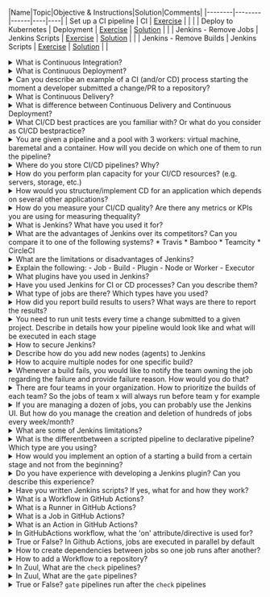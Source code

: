 |Name|Topic|Objective & Instructions|Solution|Comments| |--------|--------|------|----|----| | Set up a CI pipeline | CI | [Exercise](ci_for_open_source_project.md) | | | | Deploy to Kubernetes | Deployment | [Exercise](deploy_to_kubernetes.md) | [Solution](solutions/deploy_to_kubernetes/README.md) | | | Jenkins - Remove Jobs | Jenkins Scripts | [Exercise](remove_jobs.md) | [Solution](solutions/remove_jobs_solution.groovy) | | | Jenkins - Remove Builds | Jenkins Scripts | [Exercise](remove_builds.md) | [Solution](solutions/remove_builds_solution.groovy) | |<details> <summary>What is Continuous Integration?</summary><br><b> A development practice where developers integrate code into a shared repository frequently. It can range from a couple of changes every day or a week to a couple of changes in one hour in larger scales. Each piece of code (change/patch) is verified to make sure that the change is safe to merge. Today, it's a common practice to test the change using an automated build that makes sure the code can be integrated. It can be one build which runs several tests in different levels (unit, functional, etc.) or several separate builds that all or some has to pass in order for the change to be merged into the repository. </b></details> <details> <summary>What is Continuous Deployment?</summary><br><b> A development strategy used by developers to release software automatically into production where any code commit must pass through an automated testing phase. Only when this is successful is the release considered productionworthy. This eliminates any human interaction and should be implemented only after production-ready pipelines have been set with real-time monitoring and reporting of deployed assets. If any issues are detected in production it should be easy to rollback to previous working state. For more info please read [here](https://www.atlassian.com/continuous-delivery/continuous-deployment) </b></details> <details> <summary>Can you describe an example of a CI (and/or CD) process starting the moment a developer submitted a change/PR to a repository?</summary><br><b> There are many answers for such a question, as CI processes vary, depending on the technologies used and the type of the project to where the change was submitted. Such processes can include one or more of the following stages: * Compile * Build * Install * Configure * Update * Test An example of one possible answer: A developer submitted a pull request to a project. The PR (pull request) triggered two jobs (or one combined job). Onejob for running lint test on the change and the second job for building a package which includes the submitted change, and running multiple api/scenario tests using that package. Once all tests passed and the change was approved by a maintainer/core, it's merged/pushed to the repository. If some of the tests failed, the change will not be allowed to merged/pushed to the repository. A complete different answer or CI process, can describe how a developer pushes code to a repository, a workflow then triggered to build a container image and push it to the registry. Once in the registry, the k8s cluster is applied with the new changes. </b></details> <details> <summary>What is Continuous Delivery?</summary><br><b> A development strategy used to frequently deliver code to QA and Ops for testing. This entails having a staging area that has production like features where changes can only be accepted for production after a manual review. Because of this human entanglement there is usually atime lag between release and review making it slower and error prone as compared to continuous deployment. For more info please read [here](https://www.atlassian.com/continuous-delivery/continuous-deployment) </b></details> <details> <summary>What is difference between Continuous Delivery and Continuous Deployment?</summary><br><b> Both encapsulate the same process of deploying the changes which were compiled and/or tested in the CI pipelines.<br> The difference between the two is that Continuous Delivery isn't fully automated process as opposed to Continuous Deployment where every change that is tested in the process is eventually deployed to production. In continuous delivery someone is either approving the deployment process or the deployment process is based on constraints and conditions (like time constraint of deploying every week/month/...) </b></details> <details> <summary>What CI/CD best practices are you familiar with? Or what do you consider as CI/CD bestpractice?</summary><br><b> * Commit and test often. * Testing/Staging environment should be a clone of production environment. * Clean up your environments (e.g. your CI/CD pipelines may create a lot of resources. They should also take care of cleaning up everything they create) * The CI/CD pipelines should provide the same results when executed locally or remotely * Treat CI/CD as another application in your organization. Not as a glue code. * On demand environments instead of pre-allocated resources for CI/CD purposes * Stages/Steps/Tasks of pipelines should be shared between applications or microservices (don't re-invent common tasks like "cloning a project") </b></details> <details> <summary>You are given a pipeline and a pool with 3 workers: virtual machine, baremetal and a container. How will you decide on which one of them to run the pipeline?</summary><br><b> The decision on which type of worker (virtual machine, bare-metal, or container) to use for running a pipeline woulddepend on several factors, including the nature of the pipeline, the requirements of the software being built, the available resources, and the specific goals and constraints of the development and deployment process. Here are some considerations that can help in making the decision: 1. Pipeline requirements 2. Resource availability 3. Scalability and flexibility 4. Deployment and isolation requirements 5. Security considerations 6. Development and operational workflows 7. Cost considerations Based on these considerations, the appropriate choice of worker (virtual machine, bare-metal, or container) for running the pipeline would be determined by weighing the pros and cons of each option and aligning with the specific requirements, resources, and goals of the development and deployment process. It may also be useful to consult with relevant stakeholders, such as developers, operations, and infrastructure teams, to gather input and make an informed decision. </b></details> <details><summary>Where do you store CI/CD pipelines? Why?</summary><br><b> There are multiple approaches as to where to store the CI/CD pipeline definitions: 1. App Repository - store them in the same repository of the application they are building or testing (perhaps the most popular one) 2. Central Repository - store all organization's/project's CI/CD pipelines in one separate repository (perhaps the best approach when multiple teams test the same set of projects and they end up having many pipelines) 3. CI repo for every app repo - you separate CI related code from app code but you don't put everything in one place (perhaps the worst option due to the maintenance) 4. The platform where the CI/CD pipelines are being executed (e.g. Kubernetes Cluster in case of Tekton/OpenShift Pipelines). </b></details> <details> <summary>How do you perform plan capacity for your CI/CD resources? (e.g. servers, storage, etc.)</summary><br><b> Capacity planning for CI/CD resources involves estimating theresources required to support the CI/CD pipeline and ensuring that the infrastructure has enough capacity to meet the demands of the pipeline. Here are some steps to perform capacity planning for CI/CD resources: 1. Analyze workload 2. Monitor current usage 3. Identify resource bottlenecks 4. Forecast future demand 5. Plan for growth 6. Consider scalability and elasticity 7. Evaluate cost and budget 8. Continuously monitor and adjust By following these steps, you can effectively plan the capacity for your CI/CD resources, ensuring that your pipeline has sufficient resources to operate efficiently and meet the demands of your development process. </b></details> <details> <summary>How would you structure/implement CD for an application which depends on several other applications?</summary><br><b> Implementing Continuous Deployment (CD) for an application that depends on several other applications requires careful planning and coordination to ensure smooth and efficient deployment ofchanges across the entire ecosystem. Here are some general steps to structure/implement CD for an application with dependencies: 1. Define the deployment pipeline 2. Automate the deployment process 3. Version control and dependency management 4. Continuous integration and testing 5. Rolling deployments 6. Monitor and manage dependencies 7. Testing across the ecosystem 8. Rollback and recovery strategies 9. Security and compliance 10. Documentation and communication Implementing CD for an application with dependencies requires careful planning, coordination, and automation to ensure efficient and reliable deployments. By following best practices such as automation, version control, testing, monitoring, rollback strategies, and effective communication, you can ensure a smooth and successful CD process for your application ecosystem. </b></details> <details> <summary>How do you measure your CI/CD quality? Are there any metrics or KPIs you are using for measuring thequality?</summary><br><b> Measuring the quality of CI/CD processes is crucial to identify areas for improvement, ensure efficient and reliable software delivery, and achieve continuous improvement. Here are some commonly used metrics and KPIs (Key Performance Indicators) to measure CI/CD quality: 1. Build Success Rate: This metric measures the percentage of successful builds compared to the total number of builds. A high build success rate indicates that the majority of builds are successful and the CI/CD pipeline is stable. 2. Build and Deployment Time: This metric measures the time it takes to build and deploy changes from code commit to production. Faster build and deployment times indicate shorter feedback loops and faster time to market. 3. Deployment Frequency: This metric measures the frequency of deployments to production within a given time period. Higher deployment frequency indicates faster release cycles and more frequent updates to production. 4. Mean Time to Detect(MTTD): This metric measures the average time it takes to detect issues or defects in the CI/CD pipeline or production environment. Lower MTTD indicates faster detection and resolution of issues, leading to higher quality and more reliable deployments. 5. Mean Time to Recover (MTTR): This metric measures the average time it takes to recover from issues or incidents in the CI/CD pipeline or production environment. Lower MTTR indicates faster recovery and reduced downtime, leading to higher availability and reliability. 6. Feedback Loop Time: This metric measures the time it takes to receive feedback on code changes, including code reviews, test results, and other feedback mechanisms. Faster feedback loop times enable quicker iterations and faster improvements in the CI/CD process. 7. Customer Satisfaction: This metric measures the satisfaction of end-users or customers with the quality and reliability of the deployed software. Higher customer satisfaction indicates that the CI/CDprocess is delivering high-quality software that meets customer expectations. These are just some examples of metrics and KPIs that can be used to measure the quality of CI/CD processes. It's important to choose metrics that align with the goals and objectives of your organization and regularly track and analyze them to continuously improve the CI/CD process and ensure high-quality software delivery. </b></details><details> <summary>What is Jenkins? What have you used it for?</summary><br><b> Jenkins is an open source automation tool written in Java with plugins built for Continuous Integration purpose. Jenkins is used to build and test your software projects continuously making it easier for developers to integrate changes to the project, and making it easier for users to obtain a fresh build. It also allows you to continuously deliver your software by integrating with a large number of testing and deployment technologies. Jenkins integrates development life-cycle processes of all kinds, including build, document, test, package, stage, deploy, static analysis and much more. </b></details> <details> <summary>What are the advantages of Jenkins over its competitors? Can you compare it to one of the following systems? * Travis * Bamboo * Teamcity * CircleCI</summary><br><b> Jenkins has several advantages over its competitors, including Travis, Bamboo, TeamCity, and CircleCI. Here are some of thekey advantages: 1. Open-source and free 2. Customizable and flexible 3. Wide range of integrations and Plugins 4. Active and supportive community When comparing Jenkins to its competitors, there are some key differences in terms of features and capabilities. For example: - Travis: Travis is a cloud-based CI/CD platform that is known for its ease of use and fast setup. However, it has fewer customization options and integrations compared to Jenkins. - Bamboo: Bamboo is a CI/CD tool from Atlassian, the makers of JIRA and Confluence. It provides a range of features for building, testing, and deploying software, but it can be more expensive and complex to set up compared to Jenkins. - TeamCity: TeamCity is a CI/CD tool from JetBrains, the makers of IntelliJ IDEA. It provides a range of features for building, testing, and deploying software, but it can be more complex and resource-intensive compared to Jenkins. - CircleCI: CircleCI is a cloud-based CI/CD platform that is known for its fastbuild times and easy integration with GitHub. However, it can be more expensive compared to Jenkins, especially for larger projects. </b></details> <details> <summary>What are the limitations or disadvantages of Jenkins?</summary><br><b> This might be considered to be an opinionated answer: * Old fashioned dashboards with not many options to customize it * Containers readiness (this has improved with Jenkins X) * By itself, it doesn't have many features. On the other hand, there many plugins created by the community to expand its abilities * Managing Jenkins and its pipelines as a code can be one hell of a nightmare </b></details> <details> <summary>Explain the following: - Job - Build - Plugin - Node or Worker - Executor</summary><br><b> - Job is an automation definition = what and where to execute once the user clicks on "build" - Build is a running instance of a job. You can have one or more builds at any given point of time (unless limited by configuration) - A worker is themachine/instance on which the build is running. When a build starts, it "acquires" a worker out of a pool to run on it. - An executor is variable of the worker, defining how many builds can run on that worker in parallel. An executor value of 3 means, that 3 builds can run at any point on that executor (not necessarily of the same job. Any builds) </b></details> <details> <summary>What plugins have you used in Jenkins?</summary><br><b> Jenkins has a vast library of plugins, and the most commonly used plugins depend on the specific needs and requirements of each organization. However, here are some of the most popular and widely used plugins in Jenkins: Pipeline: This plugin allows users to create and manage complex, multi-stage pipelines using a simple and easy-to-use scripting language. It provides a powerful and flexible way to automate the entire software delivery process, from code commit to deployment. Git: This plugin provides integration with Git, one of the most popular versioncontrol systems used today. It allows users to pull code from Git repositories, trigger builds based on code changes, and push code changes back to Git. Docker: This plugin provides integration with Docker, a popular platform for building, shipping, and running distributed applications. It allows users to build and run Docker containers as part of their build process, enabling easy and repeatable deployment of applications. JUnit: This plugin provides integration with JUnit, a popular unit testing framework for Java applications. It allows users to run JUnit tests as part of their build process and generates reports and statistics on test results. Cobertura: This plugin provides code coverage reporting for Java applications. It allows users to measure the code coverage of their tests and generate reports on which parts of the code are covered by tests. Email Extension: This plugin provides advanced email notification capabilities for Jenkins. It allows users to customize the contentand format of email notifications, including attachments, and send notifications to specific users or groups based on build results. Artifactory: This plugin provides integration with Artifactory, a popular artifact repository for storing and managing binaries and dependencies. It allows users to publish and retrieve artifacts from Artifactory as part of their build process. SonarQube: This plugin provides integration with SonarQube, a popular code quality analysis tool. It allows users to run code quality checks and generate reports on code quality metrics such as code complexity, code duplication, and code coverage. </b></details> <details> <summary>Have you used Jenkins for CI or CD processes? Can you describe them?</summary><br><b> Let's assume we have a web application built using Node.js, and we want to automate its build and deployment process using Jenkins. Here is how we can set up a simple CI/CD pipeline using Jenkins: 1. Install Jenkins: We can install Jenkins on a dedicatedserver or on a cloud platform such as AWS or Google Cloud. 2. Install necessary plugins: Depending on the specific requirements of the project, we may need to install plugins such as NodeJS, Git, Docker, and any other plugins required by the project. 3. Create a new job: In Jenkins, a job is a defined set of instructions for automating a particular task. We can create a new job and configure it to build our Node.js application. 4. Configure the job: We can configure the job to pull the latest code from the Git repository, install any necessary dependencies using Node.js, run unit tests, and build the application using a build script. 5. Set up a deployment environment: We can set up a separate environment for deploying the application, such as a staging or production environment. We can use Docker to create a container image of the application and deploy it to the environment. 6. Set up continuous deployment: We can configure the job to automatically deploy the application to thedeployment environment if the build and tests pass. 7. Monitor and troubleshoot: We can monitor the pipeline for errors or failures and troubleshoot any issues that arise. This is just a simple example of a CI/CD pipeline using Jenkins, and the specific implementation details may vary depending on the requirements of the project. </b></details> <details> <summary>What type of jobs are there? Which types have you used?</summary><br><b> In Jenkins, there are various types of jobs, including: 1. Freestyle job: This is the most common type of job in Jenkins, which allows users to define custom build steps and configure various options, including build triggers, SCM polling, and post-build actions. 2. Pipeline job: Pipeline job is a newer feature in Jenkins that allows users to define a pipeline of jobs that can be executed in a specific order. The pipeline can be defined using a Jenkinsfile, which provides a script-like syntax for defining the pipeline stages, steps, and conditions. 3.Multi-configuration job: This type of job allows users to execute the same job with multiple configurations, such as different operating systems, browsers, or devices. Jenkins will execute the job for each configuration specified, providing a matrix of results. 4. Maven job: This type of job is specifically designed for building Java applications using the Maven build tool. Jenkins will execute the Maven build process, including compiling, testing, and packaging the application. 5. Parameterized job: This type of job allows users to define parameters that can be passed into the build process at runtime. Parameters can be used to customize the build process, such as specifying the version number or target environment. </b></details> <details> <summary>How did you report build results to users? What ways are there to report the results?</summary><br><b> You can report via: * Emails * Messaging apps * Dashboards Each has its own disadvantages and advantages. Emails for example, if senttoo often, can be eventually disregarded or ignored. </b></details> <details> <summary>You need to run unit tests every time a change submitted to a given project. Describe in details how your pipeline would look like and what will be executed in each stage</summary><br><b> The pipelines will have multiple stages: * Clone the project * Install test dependencies (for example, if I need tox package to run the tests, I will install it in this stage) * Run unit tests * (Optional) report results (For example an email to the users) * Archive the relevant logs/files </b></details> <details> <summary>How to secure Jenkins?</summary><br><b> [Jenkins documentation](https://www.jenkins.io/doc/book/security/securing-jenkins/) provides some basic intro for securing your Jenkins server. </b></details> <details> <summary>Describe how do you add new nodes (agents) to Jenkins</summary><br><b> You can describe the UI way to add new nodes but better to explain how to do in a way that scales like a scriptor using dynamic source for nodes like one of the existing clouds. </b></details> <details> <summary>How to acquire multiple nodes for one specific build?</summary><br><b> To acquire multiple nodes for a specific build in Jenkins, you can use the "Parallel" feature in the pipeline script. The "Parallel" feature allows you to run multiple stages in parallel, and each stage can run on a different node. Here is an example pipeline script that demonstrates how to acquire multiple nodes for a specific build: ```tsx pipeline { agent any stages { stage('Build') { parallel { stage('Node 1') { agent { label 'node1' } steps { // Run build commands on Node 1 } } stage('Node 2') { agent { label 'node2' } steps { // Run build commands on Node 2 } } stage('Node 3') { agent { label 'node3' } steps { // Run build commands on Node 3 } } } } stage('Deploy') { agent any steps { // Deploy the built artifacts } } } } ``` In this example, the "Build" stage has three parallel stages, each running on adifferent node labeled as "node1", "node2", and "node3". The "Deploy" stage runs after the build is complete and runs on any available node. To use this pipeline script, you will need to have the three nodes (node1, node2, and node3) configured in Jenkins. You will also need to ensure that the necessary build commands and dependencies are installed on each node. </b></details> <details> <summary>Whenever a build fails, you would like to notify the team owning the job regarding the failure and provide failure reason. How would you do that?</summary><br><b> In Jenkins, you can use the "Email Notification" plugin to notify a team when a build fails. Here are the steps to set up email notifications for failed builds: 1. Install the "Email Notification" plugin if it's not already installed in Jenkins. 2. Go to the Jenkins job configuration page and click on "Configure". 3. Scroll down to the "Post-build Actions" section and click on "Add post-build action". 4. Select "Editable EmailNotification" from the list of options. 5. Fill out the required fields, such as the recipient email addresses, subject line, and email content. You can use Jenkins environment variables, such as ${BUILD_URL} and ${BUILD_LOG}, to include build-specific information in the email content. 6. In the "Advanced Settings" section, select the "Send to recipients" option and choose "Only on failure" from the dropdown menu. 7. Click "Save" to save the job configuration. With this setup, Jenkins will send an email notification to the specified recipients whenever a build fails, providing them with the failure reason and any other relevant information. </b></details> <details> <summary>There are four teams in your organization. How to prioritize the builds of each team? So the jobs of team x will always run before team y for example</summary><br><b> In Jenkins, you can prioritize the builds of each team by using the "Priority Sorter" plugin. Here are the steps to set up build prioritization: 1.Install the "Priority Sorter" plugin if it's not already installed in Jenkins. 2. Go to the Jenkins system configuration page and click on "Configure Global Security". Scroll down to the "Access Control" section and click on "Per-project basis". 3. In the "Project default actions" section, select "Configure build triggers and execution" from the dropdown menu. Click on "Add user or group" and add the groups that represent each team in your organization. 4. Go to each Jenkins job configuration page and click on "Configure". Scroll down to the "Build Environment" section and click on "Add build step". Select "Set build priority with Priority Sorter" from the list of options. 5. Set the priority of the job based on the team that owns it. For example, if Team X owns the job, set the priority to a higher value than the jobs owned by Team Y. Click "Save" to save the job configuration. With this setup, Jenkins will prioritize the builds of each team based on the priority value set in the jobconfiguration. Jobs owned by Team X will have a higher priority than jobs owned by Team Y, ensuring that they are executed first. </b></details> <details> <summary>If you are managing a dozen of jobs, you can probably use the Jenkins UI. But how do you manage the creation and deletion of hundreds of jobs every week/month?</summary><br><b> Managing the creation and deletion of hundreds of jobs every week/month in Jenkins can be a daunting task if done manually through the UI. Here are some approaches to manage large numbers of jobs efficiently: 1. Use job templates 2. Use Job DSL 3. Use Jenkins REST API 4. Use a configuration management tool 5. Use a Jenkins job management tool </b></details> <details> <summary>What are some of Jenkins limitations?</summary><br><b> * Testing cross-dependencies (changes from multiple projects together) * Starting builds from any stage (although Cloudbees implemented something called checkpoints) </b></details> <details> <summary>What is the differentbetween a scripted pipeline to declarative pipeline? Which type are you using?</summary><br><b> Jenkins supports two types of pipelines: Scripted pipelines and Declarative pipelines. Scripted pipelines use Groovy syntax and provide a high degree of flexibility and control over the build process. Scripted pipelines allow developers to write custom code to handle complex scenarios, but can be complex and hard to maintain. Declarative pipelines are a newer feature and provide a simpler way to define pipelines using YAML syntax. Declarative pipelines provide a more structured and opinionated way to define builds, making it easier to get started with pipelines and reducing the risk of errors. Some key differences between the two types of pipelines are: 1. Syntax: Scripted pipelines use Groovy syntax while declarative pipelines use YAML syntax. 2. Structure: Declarative pipelines have a more structured format and define specific stages, while scripted pipelines provide more flexibility indefining build stages and steps. 3. Error handling: Declarative pipelines provide a more comprehensive error handling system with built-in conditions and actions, while scripted pipelines require more manual error handling. 4. Ease of use: Declarative pipelines are easier to use for beginners and provide a simpler syntax, while scripted pipelines require more expertise in Groovy and can be more complex. 5. Maintenance: Declarative pipelines are easier to maintain and can be modified with less effort compared to scripted pipelines, which can be more difficult to modify and extend over time. I am familiar with both types of pipelines, but generally prefer declarative pipelines for their ease of use and simplicity. </b></details> <details> <summary>How would you implement an option of a starting a build from a certain stage and not from the beginning?</summary><br><b> To implement an option of starting a build from a certain stage and not from the beginning in a Jenkins pipeline, we canuse the `when` directive along with a custom parameter to determine the starting stage. Here are the steps to implement this: 1. Add a custom parameter to the pipeline. This parameter can be a simple string or a more complex data type like a map. ```tsx parameters { string(name: 'START_STAGE', defaultValue: '', description: 'The name of the stage to start the build from') } ``` 2. Use the `when` directive to conditionally execute stages based on the value of the `START_STAGE` parameter. ```tsx stage('Build') { when { expression { params.START_STAGE == '' || currentStage.name == params.START_STAGE } } // Build steps go here } stage('Test') { when { expression { params.START_STAGE == '' || currentStage.name == params.START_STAGE || previousStage.result == 'SUCCESS' } } // Test steps go here } stage('Deploy') { when { expression { params.START_STAGE == '' || currentStage.name == params.START_STAGE || previousStage.result == 'SUCCESS' } } // Deploy steps go here } ``` In this example, weuse the `when` directive to execute each stage only if the `START_STAGE` parameter is empty or matches the current stage's name. Additionally, for the `Test` and `Deploy` stages, we also check if the previous stage executed successfully before running. 3. Trigger the pipeline and pass the `START_STAGE` parameter as needed. ```tsx pipeline { agent any parameters { string(name: 'START_STAGE', defaultValue: '', description: 'The name of the stage to start the build from') } stages { stage('Build') { // Build steps go here } stage('Test') { // Test steps go here } stage('Deploy') { // Deploy steps go here } } } ``` When triggering the pipeline, you can pass the `START_STAGE` parameter to start the build from a specific stage. For example, if you want to start the build from the `Test` stage, you can trigger the pipeline with the `START_STAGE` parameter set to `'Test'`: ```tsx pipeline?START_STAGE=Test ``` This will cause the pipeline to skip the `Build` stage and start directly from the`Test` stage. </b></details> <details> <summary>Do you have experience with developing a Jenkins plugin? Can you describe this experience?</summary><br><b> Developing a Jenkins plugin requires knowledge of Java and familiarity with Jenkins API. The process typically involves setting up a development environment, creating a new plugin project, defining the plugin's extension points, and implementing the desired functionality using Java code. Once the plugin is developed, it can be packaged and deployed to Jenkins. The Jenkins plugin ecosystem is extensive, and there are many resources available to assist with plugin development, including documentation, forums, and online communities. Additionally, Jenkins provides tools such as Jenkins Plugin POM Generator and Jenkins Plugin Manager to help with plugin development and management. </b></details> <details> <summary>Have you written Jenkins scripts? If yes, what for and how they work?</summary><br><b> </b></details><details> <summary>What is a Workflow in GitHub Actions?</summary><br><b> A YAML file that defines the automation actions and instructions to execute upon a specific event.<br> The file is placed in the repository itself. A Workflow can be anything - running tests, compiling code, building packages, ... </b></details> <details> <summary>What is a Runner in GitHub Actions?</summary><br><b> A workflow has to be executed somewhere. The environment where the workflow is executed is called Runner.<br> A Runner can be an on-premise host or GitHub hoste </b></details> <details> <summary>What is a Job in GitHub Actions?</summary><br><b> A job is a series of steps which are executed on the same runner/environment.<br> A workflow must include at least one job. </b></details> <details> <summary>What is an Action in GitHub Actions?</summary><br><b> An action is the smallest unit in a workflow. It includes the commands to execute as part of the job. </b></details> <details> <summary>In GitHubActions workflow, what the 'on' attribute/directive is used for?</summary><br><b> Specify upon which events the workflow will be triggered.<br> For example, you might configure the workflow to trigger every time a changed is pushed to the repository. </b></details> <details> <summary>True or False? In Github Actions, jobs are executed in parallel by default</summary><br><b> True </b></details> <details> <summary>How to create dependencies between jobs so one job runs after another?</summary><br><b> Using the "needs" attribute/directive. ``` jobs: job1: job2: needs: job1 ``` In the above example, job1 must complete successfully before job2 runs </b></details> <details> <summary>How to add a Workflow to a repository?</summary><br><b> CLI: 1. Create the directory `.github/workflows` in the repository 2. Add a YAML file UI: 1. In the repository page, click on "Actions" 2. Choose workflow and click on "Set up this workflow" </b></details><details> <summary>In Zuul, What are the <code>check</code> pipelines?</summary><br><b> `check` pipeline are triggered when a patch is uploaded to a code review system (e.g. Gerrit).<br> </b></details> <details> <summary>In Zuul, What are the <code>gate</code> pipelines?</summary><br><b> `gate` pipeline are triggered when a code reviewer approves the change in a code review system (e.g. Gerrit) </b></details> <details> <summary>True or False? <code>gate</code> pipelines run after the <code>check</code> pipelines</summary><br><b> True. `check` pipeline run when the change is uploaded, while the `gate` pipelines run when the change is approved by a reviewer </b></details>